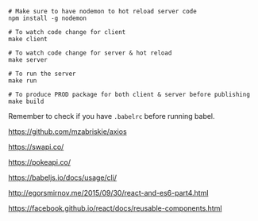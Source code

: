 ```
# Make sure to have nodemon to hot reload server code
npm install -g nodemon

# To watch code change for client
make client

# To watch code change for server & hot reload
make server

# To run the server
make run

# To produce PROD package for both client & server before publishing
make build
```

Remember to check if you have `.babelrc` before running babel.

https://github.com/mzabriskie/axios

https://swapi.co/

https://pokeapi.co/

https://babeljs.io/docs/usage/cli/

http://egorsmirnov.me/2015/09/30/react-and-es6-part4.html

https://facebook.github.io/react/docs/reusable-components.html
